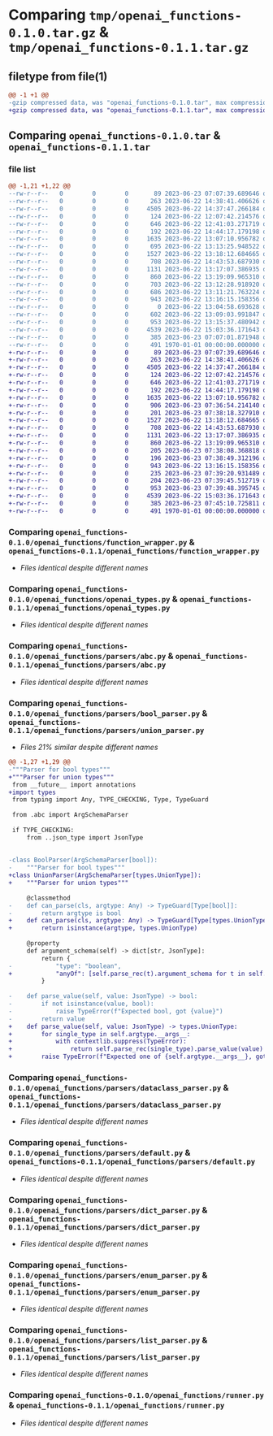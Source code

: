 # Comparing `tmp/openai_functions-0.1.0.tar.gz` & `tmp/openai_functions-0.1.1.tar.gz`

## filetype from file(1)

```diff
@@ -1 +1 @@
-gzip compressed data, was "openai_functions-0.1.0.tar", max compression
+gzip compressed data, was "openai_functions-0.1.1.tar", max compression
```

## Comparing `openai_functions-0.1.0.tar` & `openai_functions-0.1.1.tar`

### file list

```diff
@@ -1,21 +1,22 @@
--rw-r--r--   0        0        0       89 2023-06-23 07:07:39.689646 openai_functions-0.1.0/README.md
--rw-r--r--   0        0        0      263 2023-06-22 14:38:41.406626 openai_functions-0.1.0/openai_functions/__init__.py
--rw-r--r--   0        0        0     4505 2023-06-22 14:37:47.266184 openai_functions-0.1.0/openai_functions/function_wrapper.py
--rw-r--r--   0        0        0      124 2023-06-22 12:07:42.214576 openai_functions-0.1.0/openai_functions/json_type.py
--rw-r--r--   0        0        0      646 2023-06-22 12:41:03.271719 openai_functions-0.1.0/openai_functions/openai_types.py
--rw-r--r--   0        0        0      192 2023-06-22 14:44:17.179198 openai_functions-0.1.0/openai_functions/parsers/__init__.py
--rw-r--r--   0        0        0     1635 2023-06-22 13:07:10.956782 openai_functions-0.1.0/openai_functions/parsers/abc.py
--rw-r--r--   0        0        0      695 2023-06-22 13:13:25.948522 openai_functions-0.1.0/openai_functions/parsers/bool_parser.py
--rw-r--r--   0        0        0     1527 2023-06-22 13:18:12.684665 openai_functions-0.1.0/openai_functions/parsers/dataclass_parser.py
--rw-r--r--   0        0        0      708 2023-06-22 14:43:53.687930 openai_functions-0.1.0/openai_functions/parsers/default.py
--rw-r--r--   0        0        0     1131 2023-06-22 13:17:07.386935 openai_functions-0.1.0/openai_functions/parsers/dict_parser.py
--rw-r--r--   0        0        0      860 2023-06-22 13:19:09.965310 openai_functions-0.1.0/openai_functions/parsers/enum_parser.py
--rw-r--r--   0        0        0      703 2023-06-22 13:12:28.918920 openai_functions-0.1.0/openai_functions/parsers/float_parser.py
--rw-r--r--   0        0        0      686 2023-06-22 13:11:21.763224 openai_functions-0.1.0/openai_functions/parsers/int_parser.py
--rw-r--r--   0        0        0      943 2023-06-22 13:16:15.158356 openai_functions-0.1.0/openai_functions/parsers/list_parser.py
--rw-r--r--   0        0        0        0 2023-06-22 13:04:58.693628 openai_functions-0.1.0/openai_functions/parsers/none_parser.py
--rw-r--r--   0        0        0      602 2023-06-22 13:09:03.991847 openai_functions-0.1.0/openai_functions/parsers/str_parser.py
--rw-r--r--   0        0        0      953 2023-06-22 13:15:37.480942 openai_functions-0.1.0/openai_functions/parsers/union_parser.py
--rw-r--r--   0        0        0     4539 2023-06-22 15:03:36.171643 openai_functions-0.1.0/openai_functions/runner.py
--rw-r--r--   0        0        0      385 2023-06-23 07:07:01.871948 openai_functions-0.1.0/pyproject.toml
--rw-r--r--   0        0        0      491 1970-01-01 00:00:00.000000 openai_functions-0.1.0/PKG-INFO
+-rw-r--r--   0        0        0       89 2023-06-23 07:07:39.689646 openai_functions-0.1.1/README.md
+-rw-r--r--   0        0        0      263 2023-06-22 14:38:41.406626 openai_functions-0.1.1/openai_functions/__init__.py
+-rw-r--r--   0        0        0     4505 2023-06-22 14:37:47.266184 openai_functions-0.1.1/openai_functions/function_wrapper.py
+-rw-r--r--   0        0        0      124 2023-06-22 12:07:42.214576 openai_functions-0.1.1/openai_functions/json_type.py
+-rw-r--r--   0        0        0      646 2023-06-22 12:41:03.271719 openai_functions-0.1.1/openai_functions/openai_types.py
+-rw-r--r--   0        0        0      192 2023-06-22 14:44:17.179198 openai_functions-0.1.1/openai_functions/parsers/__init__.py
+-rw-r--r--   0        0        0     1635 2023-06-22 13:07:10.956782 openai_functions-0.1.1/openai_functions/parsers/abc.py
+-rw-r--r--   0        0        0      906 2023-06-23 07:36:54.214140 openai_functions-0.1.1/openai_functions/parsers/atomic_type_parser.py
+-rw-r--r--   0        0        0      201 2023-06-23 07:38:18.327910 openai_functions-0.1.1/openai_functions/parsers/bool_parser.py
+-rw-r--r--   0        0        0     1527 2023-06-22 13:18:12.684665 openai_functions-0.1.1/openai_functions/parsers/dataclass_parser.py
+-rw-r--r--   0        0        0      708 2023-06-22 14:43:53.687930 openai_functions-0.1.1/openai_functions/parsers/default.py
+-rw-r--r--   0        0        0     1131 2023-06-22 13:17:07.386935 openai_functions-0.1.1/openai_functions/parsers/dict_parser.py
+-rw-r--r--   0        0        0      860 2023-06-22 13:19:09.965310 openai_functions-0.1.1/openai_functions/parsers/enum_parser.py
+-rw-r--r--   0        0        0      205 2023-06-23 07:38:08.368818 openai_functions-0.1.1/openai_functions/parsers/float_parser.py
+-rw-r--r--   0        0        0      196 2023-06-23 07:38:49.312196 openai_functions-0.1.1/openai_functions/parsers/int_parser.py
+-rw-r--r--   0        0        0      943 2023-06-22 13:16:15.158356 openai_functions-0.1.1/openai_functions/parsers/list_parser.py
+-rw-r--r--   0        0        0      235 2023-06-23 07:39:20.931489 openai_functions-0.1.1/openai_functions/parsers/none_parser.py
+-rw-r--r--   0        0        0      204 2023-06-23 07:39:45.512719 openai_functions-0.1.1/openai_functions/parsers/str_parser.py
+-rw-r--r--   0        0        0      953 2023-06-23 07:39:48.395745 openai_functions-0.1.1/openai_functions/parsers/union_parser.py
+-rw-r--r--   0        0        0     4539 2023-06-22 15:03:36.171643 openai_functions-0.1.1/openai_functions/runner.py
+-rw-r--r--   0        0        0      385 2023-06-23 07:45:10.725811 openai_functions-0.1.1/pyproject.toml
+-rw-r--r--   0        0        0      491 1970-01-01 00:00:00.000000 openai_functions-0.1.1/PKG-INFO
```

### Comparing `openai_functions-0.1.0/openai_functions/function_wrapper.py` & `openai_functions-0.1.1/openai_functions/function_wrapper.py`

 * *Files identical despite different names*

### Comparing `openai_functions-0.1.0/openai_functions/openai_types.py` & `openai_functions-0.1.1/openai_functions/openai_types.py`

 * *Files identical despite different names*

### Comparing `openai_functions-0.1.0/openai_functions/parsers/abc.py` & `openai_functions-0.1.1/openai_functions/parsers/abc.py`

 * *Files identical despite different names*

### Comparing `openai_functions-0.1.0/openai_functions/parsers/bool_parser.py` & `openai_functions-0.1.1/openai_functions/parsers/union_parser.py`

 * *Files 21% similar despite different names*

```diff
@@ -1,27 +1,29 @@
-"""Parser for bool types"""
+"""Parser for union types"""
 from __future__ import annotations
+import types
 from typing import Any, TYPE_CHECKING, Type, TypeGuard
 
 from .abc import ArgSchemaParser
 
 if TYPE_CHECKING:
     from ..json_type import JsonType
 
 
-class BoolParser(ArgSchemaParser[bool]):
-    """Parser for bool types"""
+class UnionParser(ArgSchemaParser[types.UnionType]):
+    """Parser for union types"""
 
     @classmethod
-    def can_parse(cls, argtype: Any) -> TypeGuard[Type[bool]]:
-        return argtype is bool
+    def can_parse(cls, argtype: Any) -> TypeGuard[Type[types.UnionType]]:
+        return isinstance(argtype, types.UnionType)
 
     @property
     def argument_schema(self) -> dict[str, JsonType]:
         return {
-            "type": "boolean",
+            "anyOf": [self.parse_rec(t).argument_schema for t in self.argtype.__args__],
         }
 
-    def parse_value(self, value: JsonType) -> bool:
-        if not isinstance(value, bool):
-            raise TypeError(f"Expected bool, got {value}")
-        return value
+    def parse_value(self, value: JsonType) -> types.UnionType:
+        for single_type in self.argtype.__args__:
+            with contextlib.suppress(TypeError):
+                return self.parse_rec(single_type).parse_value(value)
+        raise TypeError(f"Expected one of {self.argtype.__args__}, got {value}")
```

### Comparing `openai_functions-0.1.0/openai_functions/parsers/dataclass_parser.py` & `openai_functions-0.1.1/openai_functions/parsers/dataclass_parser.py`

 * *Files identical despite different names*

### Comparing `openai_functions-0.1.0/openai_functions/parsers/default.py` & `openai_functions-0.1.1/openai_functions/parsers/default.py`

 * *Files identical despite different names*

### Comparing `openai_functions-0.1.0/openai_functions/parsers/dict_parser.py` & `openai_functions-0.1.1/openai_functions/parsers/dict_parser.py`

 * *Files identical despite different names*

### Comparing `openai_functions-0.1.0/openai_functions/parsers/enum_parser.py` & `openai_functions-0.1.1/openai_functions/parsers/enum_parser.py`

 * *Files identical despite different names*

### Comparing `openai_functions-0.1.0/openai_functions/parsers/list_parser.py` & `openai_functions-0.1.1/openai_functions/parsers/list_parser.py`

 * *Files identical despite different names*

### Comparing `openai_functions-0.1.0/openai_functions/runner.py` & `openai_functions-0.1.1/openai_functions/runner.py`

 * *Files identical despite different names*

